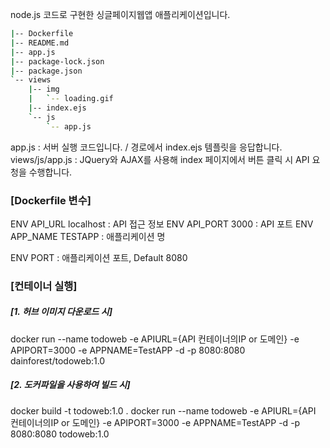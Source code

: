 node.js 코드로 구현한 싱글페이지웹앱 애플리케이션입니다.

```bash
|-- Dockerfile  
|-- README.md   
|-- app.js 
|-- package-lock.json
|-- package.json
`-- views
    |-- img
    |   `-- loading.gif
    |-- index.ejs
    `-- js
        `-- app.js
```

app.js : 서버 실행 코드입니다. / 경로에서 index.ejs 템플릿을 응답합니다.
views/js/app.js : JQuery와 AJAX를 사용해 index 페이지에서 버튼 클릭 시 API 요청을 수행합니다.

### [Dockerfile 변수]
ENV API_URL localhost : API 접근 정보 
ENV API_PORT 3000 : API 포트
ENV APP_NAME TESTAPP : 애플리케이션 명

ENV PORT : 애플리케이션 포트, Default 8080

### [컨테이너 실행]
##### [1. 허브 이미지 다운로드 시]
docker run --name todoweb -e APIURL={API 컨테이너의IP or 도메인} -e APIPORT=3000 -e APPNAME=TestAPP -d -p 8080:8080 dainforest/todoweb:1.0 

##### [2. 도커파일을 사용하여 빌드 시]
docker build -t todoweb:1.0 .
docker run --name todoweb -e APIURL={API 컨테이너의IP or 도메인} -e APIPORT=3000 -e APPNAME=TestAPP -d -p 8080:8080 todoweb:1.0

